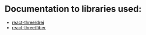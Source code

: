 # Documentation to libraries used:

- [react-three/drei](https://github.com/pmndrs/drei#readme)
- [react-three/fiber](https://docs.pmnd.rs/react-three-fiber/getting-started/introduction#is-it-slower-than-plain-threejs?)